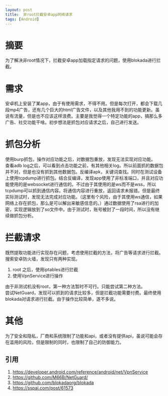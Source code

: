 ```yaml
---
layout: post
title:  非root拦截安卓app网络请求
tags: [Android]
---
```


# 摘要
为了解决非root情况下，拦截安卓app加载指定请求的问题，使用blokada进行拦截。

# 需求
安卓机上安装了某app，由于有使用需求，不得不用。但是每次打开，都会下载几段mp4广告，还有几个巨大的html广告文件，以及其他我用不到的功能更新。虽说有流量，但是也不应该这样浪费。主要是我觉得一个特定功能的app，搞那么多广告、社交功能干啥。初步想法是抓包对应请求之后，自己进行发送。

# 抓包分析
使用burp抓包，操作对应功能之后，对数据包重放，发现无法实现对应功能。  
查看adb log之后，可以看到点击功能之前，有其他相关log。所以前面抓的数据包并不对，但是也没有抓到其他数据包。反编译apk，关键词查找。同时在测试设备上使用tcpdump进行抓包。结合反编译，发现app使用了非标准端口，并且对应功能使用的是websocket进行通信的。不过由于其使用的是ws而不是wss，所以tcpdump可以抓到通信内容。将通信内容进行重放，返回请求未报错。但是最终实际测试时，发现无法完成对应功能。（这里有个风险，由于其使用ws通信，如果网络上存在抓包，那么是可以解出来敏感信息的。）通过数据使用了rsa进行的加密，实现逻辑放到了so文件中。由于测试时，账号被封了一段时间，所以没有继续做抓包分析。

# 拦截请求
既然提取功能进行实现存在问题，考虑使用拦截的方法，将广告等请求进行拦截。  
搜索安卓防火墙，发现只有两种实现。
1. root 之后，使用iptables进行拦截
2. 使用VpnService进行操作

由于非测试机没有root，第一种方法暂时不可行。只能尝试第二种方法。  
尝试NetGuard，发现可以抓到的请求比较多，但是拦截功能需要付费。最终使用blokada对请求进行拦截。由于操作比较简单，遂不多说。

# 其他
为了安全和隐私，厂商和系统限制了功能和api，或者没有提供api，虽说可能会存在滥用的风险，但是限制的同时，也限制了自己的防御能力。

## 引用
1. https://developer.android.com/reference/android/net/VpnService
2. https://github.com/M66B/NetGuard/
3. https://github.com/blokadaorg/blokada
4. https://sspai.com/post/61573


